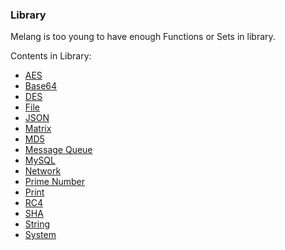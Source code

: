 ### Library

Melang is too young to have enough Functions or Sets in library.

Contents in Library:

- [AES](https://water-melon.github.io/Melang/aes.html)
- [Base64](https://water-melon.github.io/Melang/base64.html)
- [DES](https://water-melon.github.io/Melang/des.html)
- [File](https://water-melon.github.io/Melang/file.html)
- [JSON](https://water-melon.github.io/Melang/json.html)
- [Matrix](https://water-melon.github.io/Melang/matrix.html)
- [MD5](https://water-melon.github.io/Melang/md5.html)
- [Message Queue](https://water-melon.github.io/Melang/msgqueue.html)
- [MySQL](https://water-melon.github.io/Melang/mysql.html)
- [Network](https://water-melon.github.io/Melang/network.html)
- [Prime Number](https://water-melon.github.io/Melang/prime.html)
- [Print](https://water-melon.github.io/Melang/print.html)
- [RC4](https://water-melon.github.io/Melang/rc4.html)
- [SHA](https://water-melon.github.io/Melang/sha.html)
- [String](https://water-melon.github.io/Melang/string.html)
- [System](https://water-melon.github.io/Melang/sys.html)


